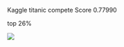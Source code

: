 <div class="alert alert-info">  

Kaggle titanic compete
Score 0.77990

top 26%

![](https://i.ibb.co/qd7vFmh/1200px-RMS-Titanic-3.jpg) 

</div>
